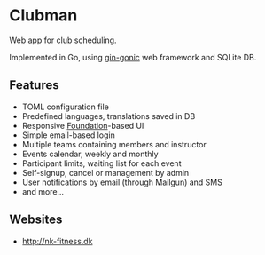 # Clubman

Web app for club scheduling.

Implemented in Go, using [gin-gonic](https://gin-gonic.github.io/gin/) web framework and SQLite DB.

## Features

* TOML configuration file
* Predefined languages, translations saved in DB
* Responsive [Foundation](http://foundation.zurb.com/)-based UI
* Simple email-based login
* Multiple teams containing members and instructor
* Events calendar, weekly and monthly
* Participant limits, waiting list for each event
* Self-signup, cancel or management by admin
* User notifications by email (through Mailgun) and SMS
* and more...

## Websites

* http://nk-fitness.dk
